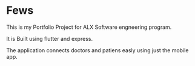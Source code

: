 # Fews

This is my Portfolio Project for ALX Software engneering program.

It is Built using flutter and express.

The application connects doctors and patiens easly using just the mobile app.
